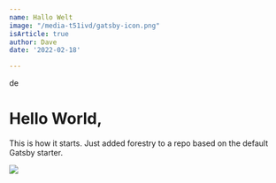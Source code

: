 ```yaml
---
name: Hallo Welt
image: "/media-t51ivd/gatsby-icon.png"
isArticle: true
author: Dave
date: '2022-02-18'

---
```

de

# Hello World,

This is how it starts. Just added forestry to a repo based on the default Gatsby starter.

![](/media-t51ivd/gatsby-astronaut.png)